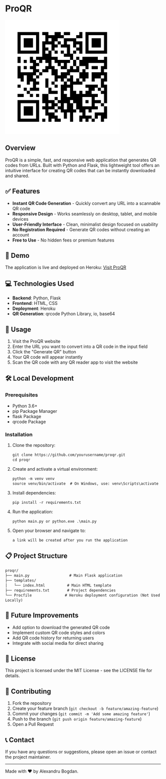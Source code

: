 # ProQR

![ProQR Logo](assets/app_image.png)

## Overview

ProQR is a simple, fast, and responsive web application that generates QR codes from URLs. 
Built with Python and Flask, this lightweight tool offers an intuitive interface for creating QR codes that can be instantly downloaded and shared.

## ✅ Features

- **Instant QR Code Generation** - Quickly convert any URL into a scannable QR code
- **Responsive Design** - Works seamlessly on desktop, tablet, and mobile devices
- **User-Friendly Interface** - Clean, minimalist design focused on usability
- **No Registration Required** - Generate QR codes without creating an account
- **Free to Use** - No hidden fees or premium features

## 🚀 Demo

The application is live and deployed on Heroku: [Visit ProQR](https://pro-qr-badc3085df09.herokuapp.com/)

## 💻 Technologies Used

- **Backend**: Python, Flask
- **Frontend**: HTML, CSS
- **Deployment**: Heroku
- **QR Generation**: qrcode Python Library, io, base64


## 📱 Usage

1. Visit the ProQR website
2. Enter the URL you want to convert into a QR code in the input field
3. Click the "Generate QR" button
4. Your QR code will appear instantly
5. Scan the QR code with any QR reader app to visit the website

## 🛠️ Local Development

### Prerequisites

- Python 3.6+
- pip Package Manager
- flask Package
- qrcode Package

### Installation

1. Clone the repository:
   ```
   git clone https://github.com/yourusername/proqr.git
   cd proqr
   ```

2. Create and activate a virtual environment:
   ```
   python -m venv venv
   source venv/bin/activate  # On Windows, use: venv\Scripts\activate
   ```

3. Install dependencies:
   ```
   pip install -r requirements.txt
   ```

4. Run the application:
   ```
   python main.py or python.exe .\main.py
   ```

5. Open your browser and navigate to:
   ```
   a link will be created after you run the application
   ```

## 📋 Project Structure

```
proqr/
├── main.py                  # Main Flask application
├── templates/
│   └── index.html          # Main HTML template
├── requirements.txt        # Project dependencies
└── Procfile               # Heroku deployment configuration (Not Used Locally)
```

## 🔄 Future Improvements

- Add option to download the generated QR code
- Implement custom QR code styles and colors
- Add QR code history for returning users
- Integrate with social media for direct sharing

## 📄 License

This project is licensed under the MIT License - see the LICENSE file for details.

## 👥 Contributing


1. Fork the repository
2. Create your feature branch (`git checkout -b feature/amazing-feature`)
3. Commit your changes (`git commit -m 'Add some amazing feature'`)
4. Push to the branch (`git push origin feature/amazing-feature`)
5. Open a Pull Request


## 📞 Contact

If you have any questions or suggestions, please open an issue or contact the project maintainer.

---

Made with ❤️ by Alexandru Bogdan.
